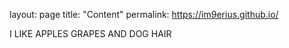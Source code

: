 layout: page
title: "Content"
permalink: https://im9erius.github.io/


I LIKE APPLES GRAPES AND DOG HAIR

